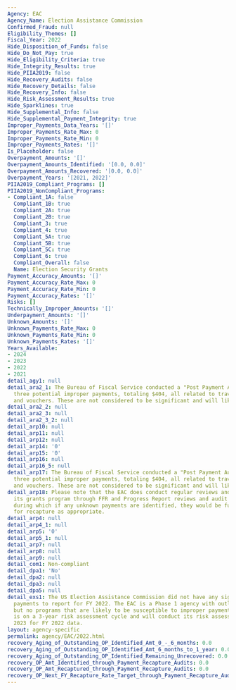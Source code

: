 ```yaml
---
Agency: EAC
Agency_Name: Election Assistance Commission
Confirmed_Fraud: null
Eligibility_Themes: []
Fiscal_Year: 2022
Hide_Disposition_of_Funds: false
Hide_Do_Not_Pay: true
Hide_Eligibility_Criteria: true
Hide_Integrity_Results: true
Hide_PIIA2019: false
Hide_Recovery_Audits: false
Hide_Recovery_Details: false
Hide_Recovery_Info: false
Hide_Risk_Assessment_Results: true
Hide_Sparklines: true
Hide_Supplemental_Info: false
Hide_Supplemental_Payment_Integrity: true
Improper_Payments_Data_Years: '[]'
Improper_Payments_Rate_Max: 0
Improper_Payments_Rate_Min: 0
Improper_Payments_Rates: '[]'
Is_Placeholder: false
Overpayment_Amounts: '[]'
Overpayment_Amounts_Identified: '[0.0, 0.0]'
Overpayment_Amounts_Recovered: '[0.0, 0.0]'
Overpayment_Years: '[2021, 2022]'
PIIA2019_Compliant_Programs: []
PIIA2019_NonCompliant_Programs:
- Compliant_1A: false
  Compliant_1B: true
  Compliant_2A: true
  Compliant_2B: true
  Compliant_3: true
  Compliant_4: true
  Compliant_5A: true
  Compliant_5B: true
  Compliant_5C: true
  Compliant_6: true
  Compliant_Overall: false
  Name: Election Security Grants
Payment_Accuracy_Amounts: '[]'
Payment_Accuracy_Rate_Max: 0
Payment_Accuracy_Rate_Min: 0
Payment_Accuracy_Rates: '[]'
Risks: []
Technically_Improper_Amounts: '[]'
Underpayment_Amounts: '[]'
Unknown_Amounts: '[]'
Unknown_Payments_Rate_Max: 0
Unknown_Payments_Rate_Min: 0
Unknown_Payments_Rates: '[]'
Years_Available:
- 2024
- 2023
- 2022
- 2021
detail_agy1: null
detail_ara2_1: The Bureau of Fiscal Service conducted a "Post Payment Audit" and identified
  three potential improper payments, totaling $404, all related to travel authorizations
  and vouchers. These are not considered to be significant and will likely be waived.
detail_ara2_2: null
detail_ara2_3: null
detail_ara2_3_2: null
detail_arp10: null
detail_arp11: null
detail_arp12: null
detail_arp14: '0'
detail_arp15: '0'
detail_arp16: null
detail_arp16_5: null
detail_arp17: The Bureau of Fiscal Service conducted a "Post Payment Audit" and identified
  three potential improper payments, totaling $404, all related to travel authorizations
  and vouchers. These are not considered to be significant and will likely be waived.
detail_arp18: Please note that the EAC does conduct regular reviews and audits of
  its grants program through FFR and Progress Report reviews and audit resolution
  during which if any unknown payments are identified, they would be further pursued
  for recapture as appropriate.
detail_arp4: null
detail_arp4_1: null
detail_arp5: '0'
detail_arp5_1: null
detail_arp7: null
detail_arp8: null
detail_arp9: null
detail_com1: Non-compliant
detail_dpa1: 'No'
detail_dpa2: null
detail_dpa3: null
detail_dpa5: null
detail_exs1: The US Election Assistance Commission did not have any significant improper
  payments to report for FY 2022. The EAC is a Phase 1 agency with outlays over $10M,
  but no programs that are likely to be susceptible to improper payments. The EAC
  is on a 3-year risk assessment cycle and will conduct its risk assessment in FY
  2023 for FY 2022 data.
layout: agency-specific
permalink: agency/EAC/2022.html
recovery_Aging_of_Outstanding_OP_Identified_Amt_0_-_6_months: 0.0
recovery_Aging_of_Outstanding_OP_Identified_Amt_6_months_to_1_year: 0.0
recovery_Aging_of_Outstanding_OP_Identified_Remaining_Unrecovered: 0.0
recovery_OP_Amt_Identified_through_Payment_Recapture_Audits: 0.0
recovery_OP_Amt_Recaptured_through_Payment_Recapture_Audits: 0.0
recovery_OP_Next_FY_Recapture_Rate_Target_through_Payment_Recapture_Audit: 0.0
---
```

